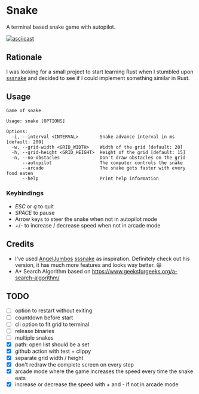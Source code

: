# Snake

A terminal based snake game with autopilot.

[![asciicast](https://asciinema.org/a/529541.svg)](https://asciinema.org/a/529541?t=1)

## Rationale

I was looking for a small project to start learning Rust when I stumbled upon [sssnake](https://github.com/AngelJumbo/sssnake) and decided to see if I could implement something similar in Rust.

## Usage

```
Game of snake

Usage: snake [OPTIONS]

Options:
  -i, --interval <INTERVAL>        Snake advance interval in ms [default: 200]
  -w, --grid-width <GRID_WIDTH>    Width of the grid [default: 20]
  -h, --grid-height <GRID_HEIGHT>  Height of the grid [default: 15]
  -n, --no-obstacles               Don't draw obstacles on the grid
      --autopilot                  The computer controls the snake
      --arcade                     The snake gets faster with every food eaten
      --help                       Print help information
```

### Keybindings

* _ESC_ or _q_ to quit
* _SPACE_ to pause
* Arrow keys to steer the snake when not in autopilot mode
* _+_/_-_ to increase / decrease speed when not in arcade mode

## Credits

* I've used [AngelJumbos](https://github.com/AngelJumbo) [sssnake](https://github.com/AngelJumbo/sssnake) as inspiration. Definitely check out his version, it has much more features and looks way better. :smile:
* A\* Search Algorithm based on https://www.geeksforgeeks.org/a-search-algorithm/

## TODO

- [ ] option to restart without exiting
- [ ] countdown before start
- [ ] cli option to fit grid to terminal
- [ ] release binaries
- [ ] multiple snakes
- [x] path: open list should be a set
- [x] github action with test + clippy
- [x] separate grid width / height
- [x] don't redraw the complete screen on every step
- [x] arcade mode where the game increases the speed every time the snake eats
- [x] increase or decrease the speed with + and - if not in arcade mode
